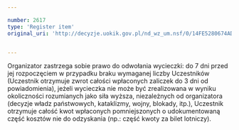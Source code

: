 ```yaml
---

number: 2617
type: 'Register item'
original_uri: 'http://decyzje.uokik.gov.pl/nd_wz_um.nsf/0/14FE5280674ADD61C125792E003CC352?OpenDocument'


---
```


Organizator zastrzega sobie prawo do odwołania wycieczki: do 7 dni przed jej rozpoczęciem w przypadku braku wymaganej liczby Uczestników (Uczestnik otrzymuje zwrot całości wpłaconych zaliczek do 3 dni od powiadomienia), jeżeli wycieczka nie może być zrealizowana w wyniku okoliczności rozumianych jako siła wyższa, niezależnych od organizatora (decyzje władz państwowych, kataklizmy, wojny, blokady, itp.), Uczestnik otrzymuje całość kwot wpłaconych pomniejszonych o udokumentowaną część kosztów nie do odzyskania (np.: część kwoty za bilet lotniczy).
